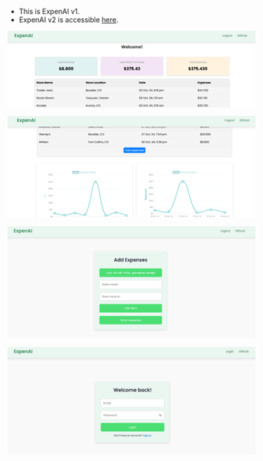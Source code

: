 - This is ExpenAI v1.
- ExpenAI v2 is accessible [here](https://github.com/onapte/expenai/tree/main).
  
![alt text](image.png)
  
  
![alt text](image-1.png)
  

![alt text](image-2.png)
  

![alt text](image-3.png)
